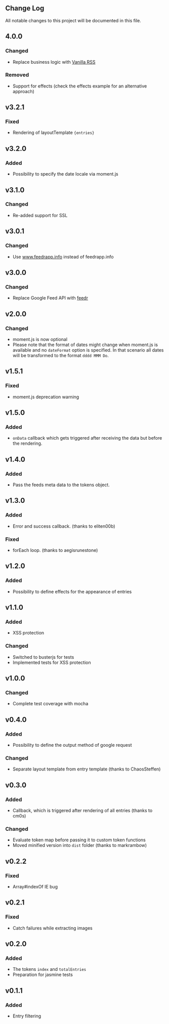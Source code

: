 ## Change Log
All notable changes to this project will be documented in this file.

## 4.0.0
### Changed
- Replace business logic with [Vanilla RSS](https://github.com/sdepold/vanilla-rss)
### Removed
- Support for effects (check the effects example for an alternative approach)

## v3.2.1
### Fixed
- Rendering of layoutTemplate `{entries}`

## v3.2.0
### Added
- Possibility to specify the date locale via moment.js

## v3.1.0
### Changed
- Re-added support for SSL

## v3.0.1
### Changed
- Use www.feedrapp.info instead of feedrapp.info

## v3.0.0
### Changed
- Replace Google Feed API with [feedr](https://github.com/sdepold/feedr)

## v2.0.0
### Changed
- moment.js is now optional
- Please note that the format of dates might change when moment.js is available and no `dateFormat` option is specified. In that scenario all dates will be transformed to the format `dddd MMM Do`.

## v1.5.1
### Fixed
- moment.js deprecation warning

## v1.5.0
### Added
- `onData` callback which gets triggered after receiving the data but before the rendering.

## v1.4.0
### Added
- Pass the feeds meta data to the tokens object.

## v1.3.0
### Added
- Error and success callback. (thanks to eliten00b)

### Fixed
- forEach loop. (thanks to aegisrunestone)

## v1.2.0
### Added
- Possibility to define effects for the appearance of entries

## v1.1.0
### Added
- XSS protection

### Changed
- Switched to busterjs for tests
- Implemented tests for XSS protection

## v1.0.0
### Changed
- Complete test coverage with mocha

## v0.4.0
### Added
- Possibility to define the output method of google request

### Changed
- Separate layout template from entry template (thanks to ChaosSteffen)

## v0.3.0
### Added
- Callback, which is triggered after rendering of all entries (thanks to cm0s)

### Changed
- Evaluate token map before passing it to custom token functions
- Moved minified version into `dist` folder (thanks to markrambow)

## v0.2.2
### Fixed
- Array#indexOf IE bug

## v0.2.1
### Fixed
- Catch failures while extracting images

## v0.2.0
### Added
- The tokens `index` and `totalEntries`
- Preparation for jasmine tests

## v0.1.1
### Added
- Entry filtering

